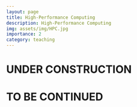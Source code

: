 ```yaml
---
layout: page
title: High-Performance Computing
description: High-Performance Computing
img: assets/img/HPC.jpg
importance: 2
category: teaching
---
```


# UNDER CONSTRUCTION
# TO BE CONTINUED
